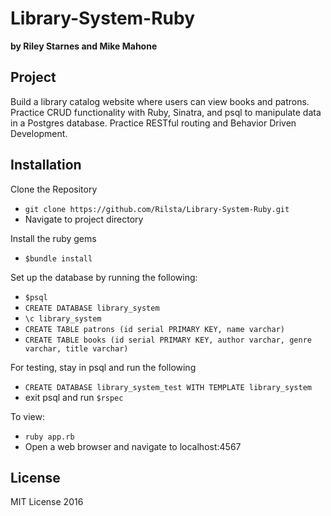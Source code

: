 # Library-System-Ruby
**by Riley Starnes and Mike Mahone**

## Project
Build a library catalog website where users can view books and patrons. Practice CRUD functionality 
with Ruby, Sinatra, and psql to manipulate data in a Postgres database. Practice RESTful routing and
Behavior Driven Development.

## Installation
Clone the Repository
* `git clone https://github.com/Rilsta/Library-System-Ruby.git`
* Navigate to project directory

Install the ruby gems
* `$bundle install`

Set up the database by running the following:
* `$psql`
* `CREATE DATABASE library_system`
* `\c library_system`
* `CREATE TABLE patrons (id serial PRIMARY KEY, name varchar)`
* `CREATE TABLE books (id serial PRIMARY KEY, author varchar, genre varchar, title varchar)`

For testing, stay in psql and run the following
* `CREATE DATABASE library_system_test WITH TEMPLATE library_system`
* exit psql and run `$rspec`

To view:
* `ruby app.rb`
* Open a web browser and navigate to localhost:4567

## License
MIT License 2016
